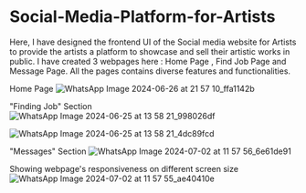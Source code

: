 # Social-Media-Platform-for-Artists
Here, I have designed the frontend UI of the Social media website for Artists to provide the artists a platform to showcase and sell their artistic works in public.
I have created 3 webpages here : Home Page , Find Job Page and Message Page.
All the pages contains diverse features and functionalities.


Home Page 
![WhatsApp Image 2024-06-26 at 21 57 10_ffa1142b](https://github.com/user-attachments/assets/7fb83f59-e852-4d04-95ce-83cc781d2dbc)


"Finding Job" Section
![WhatsApp Image 2024-06-25 at 13 58 21_998026df](https://github.com/user-attachments/assets/fd06a94c-19cc-45bd-b105-e66c43cb74cf)

![WhatsApp Image 2024-06-25 at 13 58 21_4dc89fcd](https://github.com/user-attachments/assets/007ec5aa-2459-43dd-a261-9f3a63ddf6db)


"Messages" Section
![WhatsApp Image 2024-07-02 at 11 57 56_6e61de91](https://github.com/user-attachments/assets/c56a1485-a9c2-454b-87f9-80a67b22ee60)

Showing webpage's responsiveness on different screen size 
![WhatsApp Image 2024-07-02 at 11 57 55_ae40410e](https://github.com/user-attachments/assets/79206ba9-8b26-4547-88a1-7be04a57e010)
